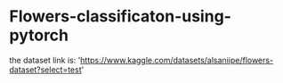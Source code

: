 # Flowers-classificaton-using-pytorch
the dataset link is: 'https://www.kaggle.com/datasets/alsaniipe/flowers-dataset?select=test'
